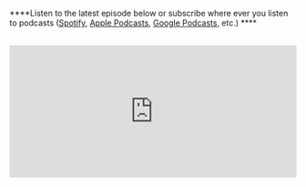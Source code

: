 ****Listen to the latest episode below or subscribe where ever you listen to podcasts ([Spotify](https://open.spotify.com/show/4KLJUFrqkSq60gdN1fOlNz), [Apple Podcasts](https://podcasts.apple.com/us/podcast/sap-on-azure-talk/id1557359410), [Google Podcasts](https://podcasts.google.com/feed/aHR0cHM6Ly9hbmNob3IuZm0vcy80ZmNhNmY5NC9wb2RjYXN0L3Jzcw), etc.) ****
<br><br>

<div class='embed-container'>
  
<iframe src="https://open.spotify.com/embed-podcast/show/4KLJUFrqkSq60gdN1fOlNz" width="100%" height="232" frameborder="0" allowtransparency="true" allow="encrypted-media" style="fontColor: #008080;"></iframe>

</div>
